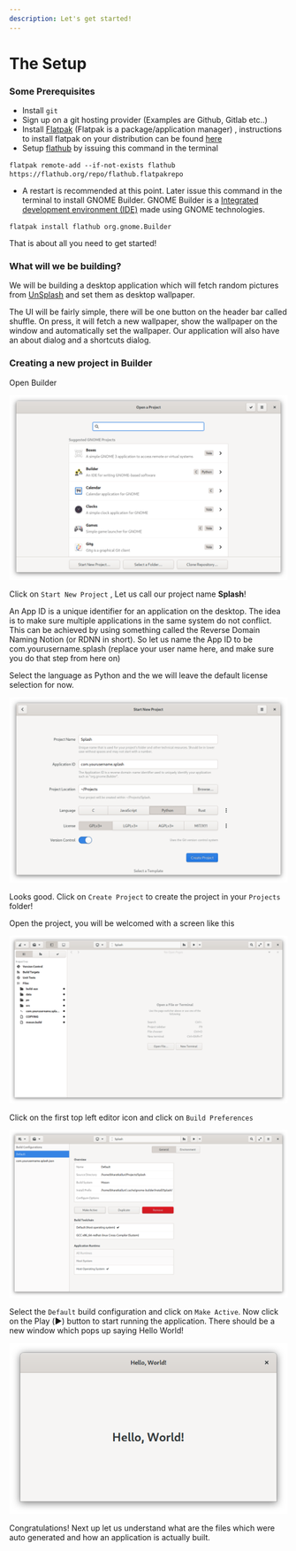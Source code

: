 ```yaml
---
description: Let's get started!
---
```


# The Setup

### Some Prerequisites

* Install `git`
* Sign up on a git hosting provider \(Examples are Github, Gitlab etc..\)
* Install [Flatpak](https://www.flatpak.org/) \(Flatpak is a package/application manager\) , instructions to install flatpak on your distribution can be found [here](https://flatpak.org/setup/)
* Setup [flathub](https://flathub.org/) by issuing this command in the terminal

```text
flatpak remote-add --if-not-exists flathub https://flathub.org/repo/flathub.flatpakrepo
```

* A restart is recommended at this point. Later issue this command in the terminal to install GNOME Builder. GNOME Builder is a [Integrated development environment \(IDE\)](https://en.wikipedia.org/wiki/Integrated_development_environment) made using GNOME technologies.

```text
flatpak install flathub org.gnome.Builder
```

That is about all you need to get started!

### What will we be building?

We will be building a desktop application which will fetch random pictures from [UnSplash](https://unsplash.com/) and set them as desktop wallpaper. 

The UI will be fairly simple, there will be one button on the header bar called shuffle. On press, it will fetch a new wallpaper, show the wallpaper on the window and automatically set the wallpaper. Our application will also have an about dialog and a shortcuts dialog.

### Creating a new project in Builder

Open Builder

![Builder start screen](../.gitbook/assets/image%20%281%29.png)

Click on `Start New Project` , Let us call our project name **Splash**! 

An App ID is a unique identifier for an application on the desktop. The idea is to make sure multiple applications in the same system do not conflict. This can be achieved by using something called the Reverse Domain Naming Notion \(or RDNN in short\). So let us name the App ID to be com.yourusername.splash \(replace your user name here, and make sure you do that step from here on\)

Select the language as Python and the we will leave the default license selection for now.

![Starting a new project ](../.gitbook/assets/image%20%282%29.png)

Looks good. Click on `Create Project` to create the project in your `Projects` folder!

Open the project, you will be welcomed with a screen like this

![GNOME Builder welcome screen](../.gitbook/assets/image%20%284%29.png)

Click on the first top left editor icon and click on `Build Preferences` 

![Select Build configuration screen](../.gitbook/assets/image%20%286%29.png)

Select the `Default` build configuration and click on `Make Active`. Now click on the Play \(▶️\) button to start running the application. There should be a new window which pops up saying Hello World!

![Hello World!](../.gitbook/assets/image%20%287%29.png)

Congratulations! Next up let us understand what are the files which were auto generated and how an application is actually built.

